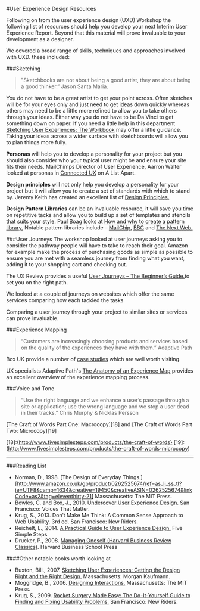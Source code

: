 #User Experience Design Resources

Following on from the  user experience design (UXD) Workshop the following list of resources should help you develop your next Interim User Experience Report. Beyond that this material will prove invaluable to your development as a designer.

We covered a broad range of skills, techniques and approaches involved with UXD. these included:

###Sketching
> "Sketchbooks are not about being a good artist, they are 
> about being a good thinker.”  Jason Santa Maria.

You do not have to be a great artist to get your point across. Often sketches will be for your eyes only and just need to get ideas down quickly whereas others may need to be a little more refined to allow you to take others through your ideas. Either way you do not have to be Da Vinci to get something down on paper. If you need a little help in this department [Sketching User Experiences: The Workbook][8] may offer a little guidance. Taking your ideas across a wider surface with sketchboards will allow you to plan things more fully.

**Personas** will help you to develop a personality for your project but you should also consider who your typical user might be and ensure your site fits their needs. MailChimps Director of User Experience, Aarron Walter looked at personas in [Connected UX][9] on A List Apart.

**Design principles** will not only help you develop a personality for your project but it will allow you to create a set of standards with which to stand by. Jeremy Keith has created an excellent list of [Design Principles.][10]

**Design Pattern Libraries** can be an invaluable resource, it will save you time on repetitive tacks and allow you to build up a set of templates and stencils that suits your style. Paul Boag looks at [How and why to create a pattern library.][11] Notable pattern libraries include – [MailChip][12], [BBC][13] and [The Next Web.][14]

[8]:(http://www.amazon.co.uk/gp/product/0123819598/ref=as_li_ss_tl?ie=UTF8&camp=1634&creative=19450&creativeASIN=0123819598&linkCode=as2&tag=eleventhirty-21)
[9]:(http://alistapart.com/article/connected-ux)
[10]:(http://principles.adactio.com)
[11]:(http://boagworld.com/design/pattern-library)
[12]:(http://ux.mailchimp.com/patterns)
[13]:(http://www.bbc.co.uk/gel)
[14]:(http://styleguide.thenextweb.com)

###User Journeys
The workshop looked at user journeys asking you to consider the pathway people will have to take to reach their goal. Amazon for example make the process of purchasing goods as simple as possible to ensure you are met with a seamless journey from finding what you want, adding it to your shopping cart and checking out. 

The UX Review provides a useful [User Journeys – The Beginner’s Guide.][20]to set you on the right path.

We looked at a couple of journeys on websites which offer the same services comparing how each tackled the tasks

Comparing a user journey through your project to similar sites or services can prove invaluable. 

[20]:(http://theuxreview.co.uk/user-journeys-beginners-guide)

###Experience Mapping

>“Customers are increasingly choosing products and services based on the quality of the experiences they have with them.” Adaptive Path

Box UK provide a number of [case studies][16] which are well worth visiting.

UX specialists Adaptive Path's [The Anatomy of an Experience Map][17] provides an excellent overview of the experience mapping process.

[15]:(http://www.adaptivepath.com)
[16]:(http://www.boxuk.com/case-studies)
[17]:(http://www.adaptivepath.com/ideas/the-anatomy-of-an-experience-map)

###Voice and Tone

>“Use the right language and we enhance a user’s passage through a site or application; use the wrong language and we stop a user dead in their tracks.” Chris Murphy & Nicklas Persson

[The Craft of Words Part One: Macrocopy][18] and [The Craft of Words Part Two: Microcopy][19]

[18]:(http://www.fivesimplesteps.com/products/the-craft-of-words}
[19]:(http://www.fivesimplesteps.com/products/the-craft-of-words-microcopy)

------------------------------
###Reading List
- Norman, D., 1998. [The Design of Everyday Things.][http://www.amazon.co.uk/gp/product/0262525674/ref=as_li_ss_tl?ie=UTF8&camp=1634&creative=19450&creativeASIN=0262525674&linkCode=as2&tag=eleventhirty-21] Massachusetts: The MIT Press.
- Bowles, C. and Box, J., 2010. [Undercover User Experience Design.][2] San Francisco: Voices That Matter.
- Krug, S., 2013. Don’t Make Me Think: A Common Sense Approach to Web Usability. 3rd ed. San Francisco: New Riders.
- Reichelt, L., 2014. [A Practical Guide to User Experience Design.][3] Five Simple Steps
- Drucker, P., 2008. [Managing Oneself (Harvard Business Review Classics)][4]. Harvard Business School Press

####Other notable books worth looking at
- Buxton, Bill., 2007. [Sketching User Experiences: Getting the Design Right and the Right Design.][5] Massachusetts: Morgan Kaufmann.
- Moggridge, B., 2006. [Designing Interactions.][6] Massachusetts: The MIT Press.
- Krug, S., 2009. [Rocket Surgery Made Easy: The Do-It-Yourself Guide to Finding and Fixing Usability Problems.][7] San Francisco: New Riders.



[2]:(http://www.amazon.co.uk/gp/product/0321719905/ref=as_li_ss_tl?ie=UTF8&camp=1634&creative=19450&creativeASIN=0321719905&linkCode=as2&tag=eleventhirty-21)
[3]:(http://www.fivesimplesteps.com/products/strategic-ux)
[4]:(http://www.amazon.co.uk/gp/product/142212312X/ref=as_li_ss_tl?ie=UTF8&camp=1634&creative=19450&creativeASIN=142212312X&linkCode=as2&tag=eleventhirty-21)
[5]:(http://www.amazon.co.uk/gp/product/0123740371/ref=as_li_ss_tl?ie=UTF8&camp=1634&creative=19450&creativeASIN=0123740371&linkCode=as2&tag=eleventhirty-21)
[6]:(http://www.amazon.co.uk/gp/product/0262134748/ref=as_li_ss_tl?ie=UTF8&camp=1634&creative=19450&creativeASIN=0262134748&linkCode=as2&tag=eleventhirty-21)
[7]:(http://www.amazon.co.uk/gp/product/0321657292/ref=as_li_ss_tl?ie=UTF8&camp=1634&creative=19450&creativeASIN=0321657292&linkCode=as2&tag=eleventhirty-21)
